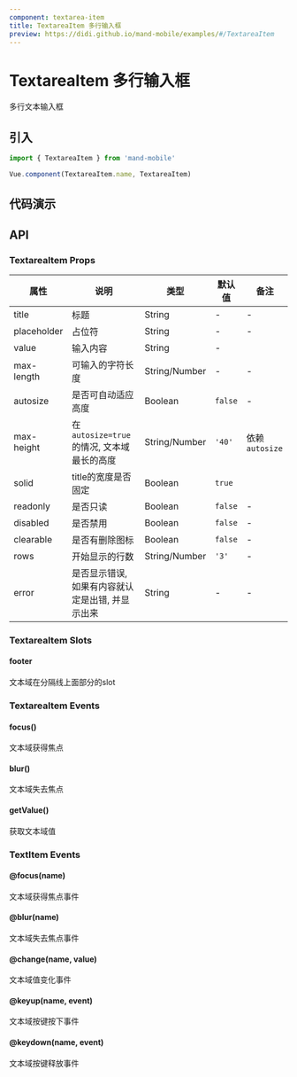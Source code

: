 ```yaml
---
component: textarea-item
title: TextareaItem 多行输入框
preview: https://didi.github.io/mand-mobile/examples/#/TextareaItem
---
```


# TextareaItem 多行输入框


多行文本输入框

## 引入

```javascript
import { TextareaItem } from 'mand-mobile'

Vue.component(TextareaItem.name, TextareaItem)
```


## 代码演示

<demo-wrapper
  src="src/packages/textarea-item/demo"
  :demos="demos"
/>

<script setup>
const demos = import.meta.globEager('../../../src/packages/textarea-item/demo/demo*.vue')
</script>

<!-- DEMO -->


## API

### TextareaItem Props
| 属性                                              | 说明                                             | 类型          | 默认值  | 备注           |
| ------------------------------------------------- | ------------------------------------------------ | ------------- | ------- | -------------- |
| title                                             | 标题                                             | String        | -       | -              |
| placeholder                                       | 占位符                                           | String        | -       | -              |
| value                                          | 输入内容                                         | String        | -       |                |
| max-length                                        | 可输入的字符长度                                 | String/Number | -       | -              |
| autosize                                          | 是否可自动适应高度                               | Boolean       | `false` | -              |
| max-height                                        | 在`autosize=true`的情况, 文本域最长的高度        | String/Number | `'40'`  | 依赖`autosize` |
| solid                                             | title的宽度是否固定                              | Boolean       | `true`  |                |
| readonly                                          | 是否只读                                         | Boolean       | `false` | -              |
| disabled                                          | 是否禁用                                         | Boolean       | `false` | -              |
| clearable | 是否有删除图标                                   | Boolean       | `false` | -              |
| rows                                              | 开始显示的行数                                   | String/Number | `'3'`   | -              |
| error                                             | 是否显示错误, 如果有内容就认定是出错, 并显示出来 | String        | -       | -              |

### TextareaItem Slots

#### footer

文本域在分隔线上面部分的slot

### TextareaItem Events

#### focus()
文本域获得焦点

#### blur()
文本域失去焦点

#### getValue()
获取文本域值

### TextItem Events

#### @focus(name)
文本域获得焦点事件

#### @blur(name)
文本域失去焦点事件

#### @change(name, value)
文本域值变化事件

#### @keyup(name, event)
文本域按键按下事件

#### @keydown(name, event)
文本域按键释放事件
